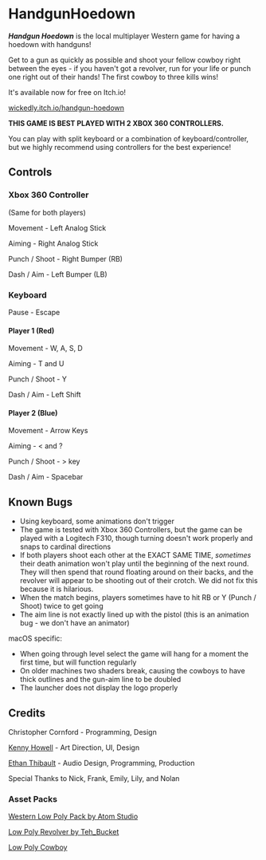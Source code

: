 # HandgunHoedown

_**Handgun Hoedown**_ is the local multiplayer Western game for having a hoedown with handguns!

Get to a gun as quickly as possible and shoot your fellow cowboy right between the eyes - if you haven't got a revolver, run for your life or punch one right out of their hands! The first cowboy to three kills wins!

It's available now for free on Itch.io!

[wickedly.itch.io/handgun-hoedown](https://wickedly.itch.io/handgun-hoedown)

**THIS GAME IS BEST PLAYED WITH 2 XBOX 360 CONTROLLERS.** 

You can play with split keyboard or a combination of keyboard/controller, but we highly recommend using controllers for the best experience!

## Controls

### Xbox 360 Controller

(Same for both players)

Movement - Left Analog Stick

Aiming - Right Analog Stick

Punch / Shoot - Right Bumper (RB)

Dash / Aim - Left Bumper (LB)

### Keyboard

Pause - Escape

#### Player 1 (Red)

Movement - W, A, S, D

Aiming - T and U

Punch / Shoot - Y

Dash / Aim - Left Shift

#### Player 2 (Blue)

Movement - Arrow Keys

Aiming - < and ?

Punch / Shoot - > key

Dash / Aim - Spacebar
 
## Known Bugs

- Using keyboard, some animations don't trigger
- The game is tested with Xbox 360 Controllers, but the game can be played with a Logitech F310, though turning doesn't work properly and snaps to cardinal directions
- If both players shoot each other at the EXACT SAME TIME, _sometimes_ their death animation won't play until the beginning of the next round. They will then spend that round floating around on their backs, and the revolver will appear to be shooting out of their crotch. We did not fix this because it is hilarious.
- When the match begins, players sometimes have to hit RB or Y (Punch / Shoot) twice to get going
- The aim line is not exactly lined up with the pistol (this is an animation bug - we don't have an animator)

macOS specific:

- When going through level select the game will hang for a moment the first time, but will function regularly
- On older machines two shaders break, causing the cowboys to have thick outlines and the gun-aim line to be doubled
- The launcher does not display the logo properly

## Credits

Christopher Cornford - Programming, Design

[Kenny Howell](https://www.kennethhowell.design/) - Art Direction, UI, Design

[Ethan Thibault](http://ethanthibault.xyz) - Audio Design, Programming, Production

Special Thanks to Nick, Frank, Emily, Lily, and Nolan

### Asset Packs

[Western Low Poly Pack by Atom Studio](https://www.assetstore.unity3d.com/en/#!/content/73419) 

[Low Poly Revolver by Teh_Bucket](https://opengameart.org/content/revolver-lowpoly)

[Low Poly Cowboy](https://www.assetstore.unity3d.com/en/#!/content/49698)